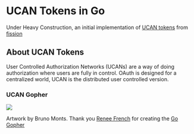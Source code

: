 # UCAN Tokens in Go

Under Heavy Construction, an initial implementation of [UCAN tokens](https://whitepaper.fission.codes/access-control/ucan/ucan-tokens) from [fission](https://fission.codes)

## About UCAN Tokens

User Controlled Authorization Networks (UCANs) are a way of doing authorization where users are fully in control. OAuth is designed for a centralized world, UCAN is the distributed user controlled version.

### UCAN Gopher

![](https://ipfs.runfission.com/ipfs/QmRFXjMjVNwnYki8jGwFBh3zcY5m7zo5oAcNoyS1PSgzAY/ucan-gopher.png)

Artwork by Bruno Monts. Thank you [Renee French](http://reneefrench.blogspot.com/) for creating the [Go Gopher](https://blog.golang.org/gopher)
